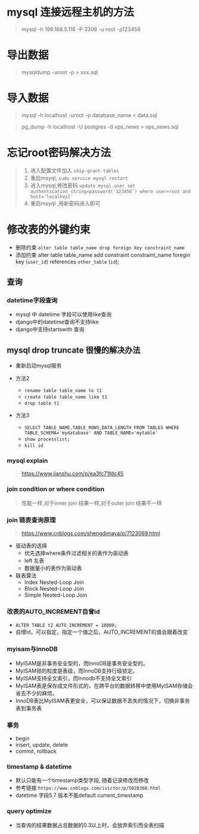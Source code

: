 # mysql 连接远程主机的方法
>mysql -h 196.168.5.116 -P 3306 -u root -p123456

# 导出数据
> mysqldump -uroot -p > xxx.sql

# 导入数据
> mysql -h localhost -uroot -p database_name < data.sql

> pg_dump -h localhost -U postgres -d vps_news > vps_news.sql

# 忘记root密码解决方法
> 1. 进入配置文件加入 `skip-grant-tables`
> 2. 重启msyql, `sudo service mysql restart`
> 3. 进入mysql,修改密码 `update mysql.user set authentication_string=password('123456') where user=root and host='localhost'`
> 4. 重启msyql ,用新密码进入即可

# 修改表的外键约束

- 删除约束
`alter table table_name drop foreign key constraint_name`
- 添加约束
alter table table_name add constraint constraint_name foregin key (`user_id`) references `other_table` (`id`);


## 查询
### datetime字段查询
- mysql 中 datetime 字段可以使用like查询
- django中的datetime查询不支持like
- django中支持startswith 查询 


## mysql drop truncate 很慢的解决办法
- 重新启动mysql服务
- 方法2
    - `rename table table_name to t1`
    - `create table table_name like t1`
    - `drop table t1`

- 方法3
    - `SELECT TABLE_NAME,TABLE_ROWS,DATA_LENGTH FROM TABLES WHERE TABLE_SCHEMA='mydatabase' AND TABLE_NAME='mytable'`
    - `show processlist;`
    - `kill id`

### mysql explain
> https://www.jianshu.com/p/ea3fc71fdc45

### join condition or where condition
> 性能一样,对于inner join 结果一样,对于outer join 结果不一样

### join 链表查询原理
> https://www.cnblogs.com/shengdimaya/p/7123069.html
- 驱动表的选择
    - 优先选择where条件过滤相关的表作为驱动表
    - left 左表
    - 数据量小的表作为驱动表
- 联表算法
    - Index Nested-Loop Join
    - Block Nested-Loop Join
    - Simple Nested-Loop Join


### 改表的AUTO_INCREMENT自曾id
- `ALTER TABLE t2 AUTO_INCREMENT = 10000;`
- 自增id，可以指定，指定一个值之后，AUTO_INCREMENT的值会跟着改变`


### myisam与innoDB
- MyISAM是非事务安全型的，而InnoDB是事务安全型的。
- MyISAM锁的粒度是表级，而InnoDB支持行级锁定。
- MyISAM支持全文索引，而Innodb不支持全文索引
- MyISAM表是保存成文件形式的，在跨平台的数据转移中使用MyISAM存储会省去不少的麻烦。
- InnoDB表比MyISAM表更安全，可以保证数据不丢失的情况下，切换非事务表到事务表



### 事务
- begin
- insert, update, delete
- commit, rollback

### timestamp & datetime
- 默认只能有一个timestamp类型字段, 随着记录修改而修改
- 参考链接 `https://www.cnblogs.com/ivictor/p/5028368.html`
- datetime 字段5.7 版本不能default current_timestamp

### query optimize
- 当查询的结果数据占总数据的0.3以上时，会放弃索引而全表扫描





